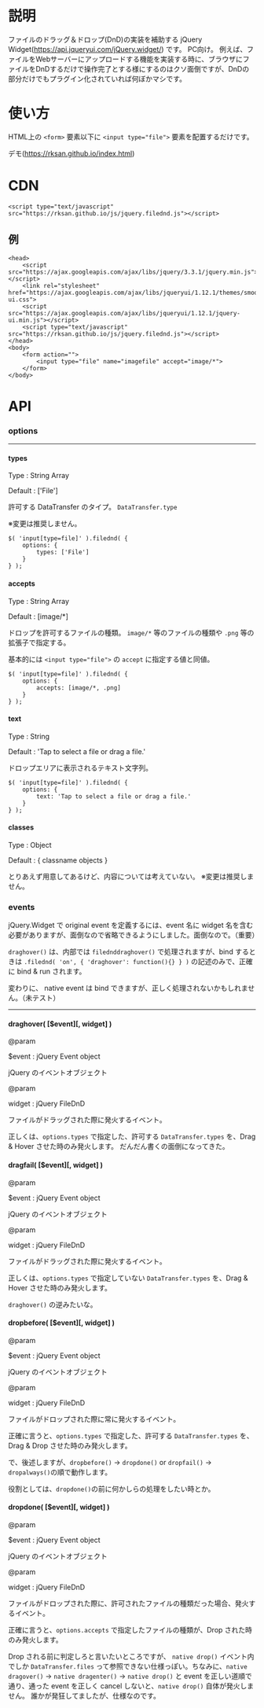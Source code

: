# 説明

ファイルのドラッグ＆ドロップ(DnD)の実装を補助する jQuery Widget(https://api.jqueryui.com/jQuery.widget/) です。
PC向け。
例えば、ファイルをWebサーバーにアップロードする機能を実装する時に、ブラウザにファイルをDnDするだけで操作完了とする様にするのはクソ面倒ですが、DnDの部分だけでもプラグイン化されていれば何ぼかマシです。


# 使い方

HTML上の `<form>` 要素以下に `<input type="file">` 要素を配置するだけです。

デモ(https://rksan.github.io/index.html)

# CDN

`<script type="text/javascript" src="https://rksan.github.io/js/jquery.filednd.js"></script>`

## 例

```
<head>
	<script src="https://ajax.googleapis.com/ajax/libs/jquery/3.3.1/jquery.min.js"></script>
	<link rel="stylesheet" href="https://ajax.googleapis.com/ajax/libs/jqueryui/1.12.1/themes/smoothness/jquery-ui.css">
	<script src="https://ajax.googleapis.com/ajax/libs/jqueryui/1.12.1/jquery-ui.min.js"></script>
	<script type="text/javascript" src="https://rksan.github.io/js/jquery.filednd.js"></script>
</head>
<body>
	<form action="">
		<input type="file" name="imagefile" accept="image/*">
	</form>
</body>
```

# API

### options

---

#### types

Type : String Array

Default : ['File']

許可する DataTransfer のタイプ。 `DataTransfer.type`

※変更は推奨しません。

```
$( 'input[type=file]' ).filednd( {
	options: {
		types: ['File']
	}
} );
```

#### accepts

Type : String Array

Default : [image/\*]

ドロップを許可するファイルの種類。 `image/*` 等のファイルの種類や `.png` 等の拡張子で指定する。

基本的には `<input type="file">` の `accept` に指定する値と同値。

```
$( 'input[type=file]' ).filednd( {
	options: {
		accepts: [image/*, .png]
	}
} );
```

#### text

Type : String

Default : 'Tap to select a file or drag a file.'

ドロップエリアに表示されるテキスト文字列。

```
$( 'input[type=file]' ).filednd( {
	options: {
		text: 'Tap to select a file or drag a file.'
	}
} );
```

#### classes

Type : Object

Default : { classname objects }

とりあえず用意してあるけど、内容については考えていない。
※変更は推奨しません。

### events

jQuery.Widget で original event を定義するには、event 名に widget 名を含む必要がありますが、面倒なので省略できるようにしました。面倒なので。（重要）

`draghover()` は、内部では `filednddraghover()` で処理されますが、bind するときは `.filednd( 'on', { 'draghover': function(){} } )` の記述のみで、正確に bind & run されます。

変わりに、 native event は bind できますが、正しく処理されないかもしれません。（未テスト）

---

#### draghover( \[$event\]\[, widget\] )

@param

$event : jQuery Event object

jQuery のイベントオブジェクト

@param

widget : jQuery FileDnD

ファイルがドラッグされた際に発火するイベント。

正しくは、`options.types` で指定した、許可する `DataTransfer.types` を、Drag & Hover させた時のみ発火します。
だんだん書くの面倒になってきた。

#### dragfail( \[$event\]\[, widget\] )

@param

$event : jQuery Event object

jQuery のイベントオブジェクト

@param

widget : jQuery FileDnD

ファイルがドラッグされた際に発火するイベント。

正しくは、`options.types` で指定していない `DataTransfer.types` を、Drag & Hover させた時のみ発火します。

`draghover()` の逆みたいな。

#### dropbefore( \[$event\]\[, widget\] )

@param

$event : jQuery Event object

jQuery のイベントオブジェクト

@param

widget : jQuery FileDnD

ファイルがドロップされた際に常に発火するイベント。

正確に言うと、`options.types` で指定した、許可する `DataTransfer.types` を、Drag & Drop させた時のみ発火します。

で、後述しますが、`dropbefore()` -> `dropdone()` or `dropfail()` -> `dropalways()`の順で動作します。

役割としては、`dropdone()`の前に何かしらの処理をしたい時とか。

#### dropdone( \[$event\]\[, widget\] )

@param

$event : jQuery Event object

jQuery のイベントオブジェクト

@param

widget : jQuery FileDnD

ファイルがドロップされた際に、許可されたファイルの種類だった場合、発火するイベント。

正確に言うと、`options.accepts` で指定したファイルの種類が、Drop された時のみ発火します。

Drop される前に判定しろと言いたいところですが、 `native drop()` イベント内でしか `DataTransfer.files` って参照できない仕様っぽい。ちなみに、`native dragover()` -> `native dragenter()` -> `native drop()` と event を正しい道順で通り、通った event を正しく cancel しないと、`native drop()` 自体が発火しません。 誰かが発狂してましたが、仕様なのです。
